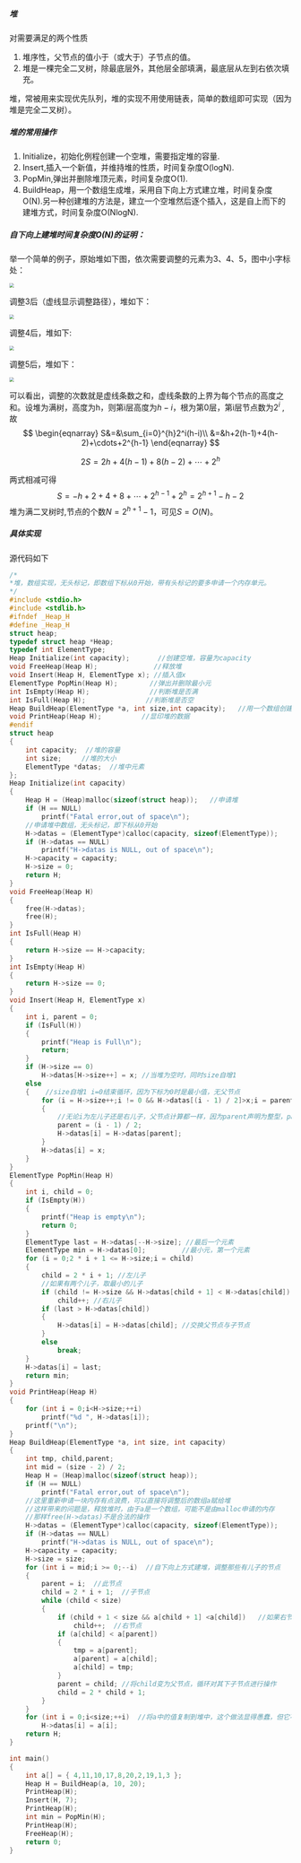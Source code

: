 ##### 堆

对需要满足的两个性质

1. 堆序性，父节点的值小于（或大于）子节点的值。
2. 堆是一棵完全二叉树，除最底层外，其他层全部填满，最底层从左到右依次填充。

堆，常被用来实现优先队列，堆的实现不用使用链表，简单的数组即可实现（因为堆是完全二叉树）。

##### 堆的常用操作

1. Initialize，初始化例程创建一个空堆，需要指定堆的容量.
2. Insert,插入一个新值，并维持堆的性质，时间复杂度O(logN).
3. PopMin,弹出并删除堆顶元素，时间复杂度O(1).
4. BuildHeap，用一个数组生成堆，采用自下向上方式建立堆，时间复杂度O(N).另一种创建堆的方法是，建立一个空堆然后逐个插入，这是自上而下的建堆方式，时间复杂度O(NlogN).
##### 自下向上建堆时间复杂度O(N)的证明：

举一个简单的例子，原始堆如下图，依次需要调整的元素为3、4、5，图中小字标处：

<img src=".\pic\0.png" style="zoom:50%;" />

调整3后（虚线显示调整路径），堆如下：

<img src=".\pic\1.png" style="zoom:50%;" />

调整4后，堆如下:

<img src=".\pic\2.png" style="zoom:50%;" />

调整5后，堆如下：

<img src=".\pic\3.png" style="zoom:50%;" />

可以看出，调整的次数就是虚线条数之和，虚线条数的上界为每个节点的高度之和。设堆为满树，高度为h，则第i层高度为$h-i$，根为第0层，第i层节点数为$2^i$ ,故
$$
   \begin{eqnarray}
S&=&\sum_{i=0}^{h}2^i(h-i)\\
   &=&h+2(h-1)+4(h-2)+\cdots+2^{h-1}
   \end{eqnarray}
$$

$$
2S=2h+4(h-1)+8(h-2)+\cdots+2^h
$$

两式相减可得
$$
S=-h+2+4+8+\cdots+2^{h-1}+2^h=2^{h+1}-h-2
$$
堆为满二叉树时,节点的个数$N=2^{h+1}-1$，可见$S=O(N)$。

##### 具体实现

源代码如下

```c
/*
*堆，数组实现，无头标记，即数组下标从0开始，带有头标记的要多申请一个内存单元。
*/
#include <stdio.h>
#include <stdlib.h>
#ifndef _Heap_H
#define _Heap_H
struct heap;
typedef struct heap *Heap;
typedef int ElementType;
Heap Initialize(int capacity);       //创建空堆，容量为capacity
void FreeHeap(Heap H);              //释放堆
void Insert(Heap H, ElementType x); //插入值x
ElementType PopMin(Heap H);        //弹出并删除最小元
int IsEmpty(Heap H);               //判断堆是否满
int IsFull(Heap H);               //判断堆是否空
Heap BuildHeap(ElementType *a, int size,int capacity);   //用一个数组创建堆，数组大小size,堆容量capacity，采用自下向上方式建堆
void PrintHeap(Heap H);          //显印堆的数据
#endif
struct heap
{
	int capacity;  //堆的容量
	int size;     //堆的大小
	ElementType *datas;  //堆中元素
};
Heap Initialize(int capacity)  
{
	Heap H = (Heap)malloc(sizeof(struct heap));   //申请堆
	if (H == NULL)
		printf("Fatal error,out of space\n");
    //申请堆中数组，无头标记，即下标从0开始
	H->datas = (ElementType*)calloc(capacity, sizeof(ElementType)); 
	if (H->datas == NULL)
		printf("H->datas is NULL, out of space\n");
	H->capacity = capacity;
	H->size = 0;
	return H;
}
void FreeHeap(Heap H)  
{
	free(H->datas);
	free(H);
}
int IsFull(Heap H)   
{
	return H->size == H->capacity;
}
int IsEmpty(Heap H)
{
	return H->size == 0;
}
void Insert(Heap H, ElementType x)
{
	int i, parent = 0;
	if (IsFull(H))
	{
		printf("Heap is Full\n");
		return;
	}
	if (H->size == 0)
		H->datas[H->size++] = x; //当堆为空时，同时size自增1
	else
	{    //size自增1 i=0结束循环，因为下标为0时是最小值，无父节点
		for (i = H->size++;i != 0 && H->datas[(i - 1) / 2]>x;i = parent)  
		{
            //无论i为左儿子还是右儿子，父节点计算都一样，因为parent声明为整型，parent只保留整数位
			parent = (i - 1) / 2;  
			H->datas[i] = H->datas[parent];
		}
		H->datas[i] = x;
	}
}
ElementType PopMin(Heap H)
{
	int i, child = 0;
	if (IsEmpty(H))
	{
		printf("Heap is empty\n");
		return 0;
	}
	ElementType last = H->datas[--H->size]; //最后一个元素
	ElementType min = H->datas[0];         //最小元，第一个元素
	for (i = 0;2 * i + 1 <= H->size;i = child)
	{
		child = 2 * i + 1; //左儿子
        //如果有两个儿子，取最小的儿子
		if (child != H->size && H->datas[child + 1] < H->datas[child]) 
			child++; //右儿子
		if (last > H->datas[child])
		{
			H->datas[i] = H->datas[child]; //交换父节点与子节点
		}
		else
			break;
	}
	H->datas[i] = last;
	return min;
}
void PrintHeap(Heap H)
{
	for (int i = 0;i<H->size;++i)
		printf("%d ", H->datas[i]);
	printf("\n");
}
Heap BuildHeap(ElementType *a, int size, int capacity)
{
	int tmp, child,parent;
	int mid = (size - 2) / 2;
	Heap H = (Heap)malloc(sizeof(struct heap));
	if (H == NULL)
		printf("Fatal error,out of space\n");
    //这里重新申请一块内存有点浪费，可以直接将调整后的数组a赋给堆
    //这样带来的问题是，释放堆时，由于a是一个数组，可能不是由malloc申请的内存
    //那样free(H->datas)不是合法的操作
	H->datas = (ElementType*)calloc(capacity, sizeof(ElementType)); 
	if (H->datas == NULL)                                           
		printf("H->datas is NULL, out of space\n");                 
	H->capacity = capacity;
	H->size = size;
	for (int i = mid;i >= 0;--i)  //自下向上方式建堆，调整那些有儿子的节点
	{
        parent = i;  //此节点
		child = 2 * i + 1;  //子节点
		while (child < size)
		{
			if (child + 1 < size && a[child + 1] <a[child])   //如果右节点较小
				child++;  //右节点
			if (a[child] < a[parent])
			{
				tmp = a[parent];
				a[parent] = a[child];
				a[child] = tmp;
			}
            parent = child; //将child变为父节点，循环对其下子节点进行操作
			child = 2 * child + 1;
		}
	}
	for (int i = 0;i<size;++i)  //将a中的值复制到堆中，这个做法显得愚蠢，但它不影响堆的释放
		H->datas[i] = a[i];
	return H;
}

int main()
{
	int a[] = { 4,11,10,17,8,20,2,19,1,3 };
	Heap H = BuildHeap(a, 10, 20);
	PrintHeap(H);
	Insert(H, 7);
	PrintHeap(H);
	int min = PopMin(H);
	PrintHeap(H);
	FreeHeap(H);
	return 0;
}
```

